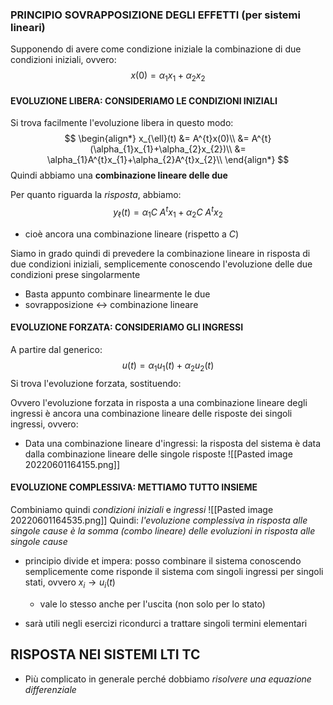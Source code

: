 ### PRINCIPIO SOVRAPPOSIZIONE DEGLI EFFETTI (per sistemi lineari)

Supponendo di avere come condizione iniziale la combinazione di due condizioni iniziali, ovvero:
$$
x(0) = \alpha_{1}x_{1} + \alpha_{2}x_{2}
$$
#### EVOLUZIONE LIBERA: CONSIDERIAMO LE CONDIZIONI INIZIALI
Si trova facilmente l'evoluzione libera in questo modo:
$$
\begin{align*}
x_{\ell}(t) &= A^{t}x(0)\\
&= A^{t}(\alpha_{1}x_{1}+\alpha_{2}x_{2})\\
&= \alpha_{1}A^{t}x_{1}+\alpha_{2}A^{t}x_{2}\\
\end{align*}
$$
Quindi abbiamo una **combinazione lineare delle due**

Per quanto riguarda la *risposta*, abbiamo:
$$
y_{\ell}(t) = \alpha_{1}C\ A^{t}x_{1}+\alpha_{2}C \ A^{t}x_{2}
$$
- cioè ancora una combinazione lineare (rispetto a $C$)

Siamo in grado quindi di prevedere la combinazione lineare in risposta di due condizioni iniziali, semplicemente conoscendo l'evoluzione delle due condizioni prese singolarmente
- Basta appunto combinare linearmente le due
- sovrapposizione $\longleftrightarrow$  combinazione lineare

#### EVOLUZIONE FORZATA: CONSIDERIAMO GLI INGRESSI
A partire dal generico:
$$
u(t) = \alpha_{1}u_{1}(t) + \alpha_{2}u_{2}(t)
$$
Si trova l'evoluzione forzata, sostituendo:


Ovvero l'evoluzione forzata in risposta a una combinazione lineare degli ingressi è ancora una combinazione lineare delle risposte dei singoli ingressi, ovvero:
- Data una combinazione lineare d'ingressi: la risposta del sistema è data dalla combinazione lineare delle singole risposte
![[Pasted image 20220601164155.png]]

#### EVOLUZIONE COMPLESSIVA: METTIAMO TUTTO INSIEME
Combiniamo quindi *condizioni iniziali* e *ingressi*
![[Pasted image 20220601164535.png]]
Quindi: 
*l'evoluzione complessiva in risposta alle singole cause è la somma (combo lineare) delle evoluzioni in risposta alle singole cause*
- principio divide et impera: posso combinare il sistema conoscendo semplicemente come risponde il sistema com singoli ingressi per singoli stati, ovvero $x_{i} \longrightarrow u_{i}(t)$
	- vale lo stesso anche per l'uscita (non solo per lo stato)

- sarà utili negli esercizi ricondurci a trattare singoli termini elementari


## RISPOSTA NEI SISTEMI LTI TC
- Più complicato in generale perché dobbiamo *risolvere una equazione differenziale*
